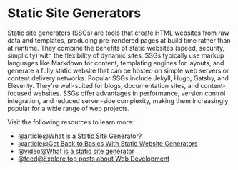 # Static Site Generators

Static site generators (SSGs) are tools that create HTML websites from raw data and templates, producing pre-rendered pages at build time rather than at runtime. They combine the benefits of static websites (speed, security, simplicity) with the flexibility of dynamic sites. SSGs typically use markup languages like Markdown for content, templating engines for layouts, and generate a fully static website that can be hosted on simple web servers or content delivery networks. Popular SSGs include Jekyll, Hugo, Gatsby, and Eleventy. They're well-suited for blogs, documentation sites, and content-focused websites. SSGs offer advantages in performance, version control integration, and reduced server-side complexity, making them increasingly popular for a wide range of web projects.

Visit the following resources to learn more:

- [@article@What is a Static Site Generator?](https://www.cloudflare.com/learning/performance/static-site-generator/)
- [@article@Get Back to Basics With Static Website Generators](https://thenewstack.io/get-back-basics-static-website-generators/)
- [@video@What is a static site generator](https://www.youtube.com/watch?v=Qms4k6y7OgI)
- [@feed@Explore top posts about Web Development](https://app.daily.dev/tags/webdev?ref=roadmapsh)
